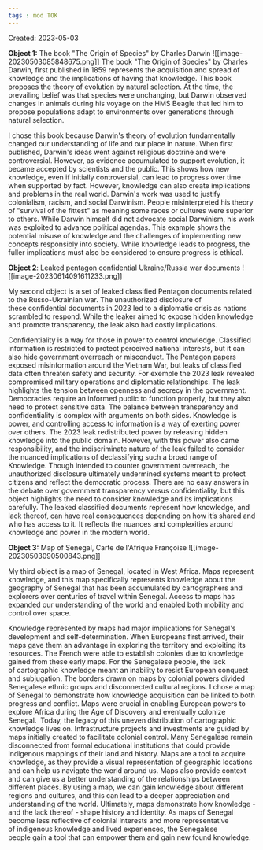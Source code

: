 ```yaml
---
tags : mod TOK
---
```

Created: 2023-05-03 

**Object 1:** The book "The Origin of Species" by Charles Darwin
![[image-20230503085848675.png]]
The book "The Origin of Species" by Charles Darwin, first published in 1859 represents the acquisition and spread of knowledge and the implications of having that knowledge. This book proposes the theory of evolution by natural selection. At the time, the prevailing belief was that species were unchanging, but Darwin observed changes in animals during his voyage on the HMS Beagle that led him to propose populations adapt to environments over generations through natural selection.

I chose this book because Darwin's theory of evolution fundamentally changed our understanding of life and our place in nature. When first published, Darwin's ideas went against religious doctrine and were controversial. However, as evidence accumulated to support evolution, it became accepted by scientists and the public. This shows how new knowledge, even if initially controversial, can lead to progress over time when supported by fact.
However, knowledge can also create implications and problems in the real world. Darwin's work was used to justify colonialism, racism, and social Darwinism. People misinterpreted his theory of "survival of the fittest" as meaning some races or cultures were superior to others. While Darwin himself did not advocate social Darwinism, his work was exploited to advance political agendas. This example shows the potential misuse of knowledge and the challenges of implementing new concepts responsibly into society. While knowledge leads to progress, the fuller implications must also be considered to ensure progress is ethical.

**Object 2**: Leaked pentagon confidential Ukraine/Russia war documents
![[image-20230614091611233.png]]

My second object is a set of leaked classified Pentagon documents related to the Russo-Ukrainian war. The unauthorized disclosure of these confidential documents in 2023 led to a diplomatic crisis as nations scrambled to respond. While the leaker aimed to expose hidden knowledge and promote transparency, the leak also had costly implications.

Confidentiality is a way for those in power to control knowledge. Classified information is restricted to protect perceived national interests, but it can also hide government overreach or misconduct. The Pentagon papers exposed misinformation around the Vietnam War, but leaks of classified data often threaten safety and security. For exemple the 2023 leak revealed compromised military operations and diplomatic relationships.
The leak highlights the tension between openness and secrecy in the government. Democracies require an informed public to function properly, but they also need to protect sensitive data. The balance between transparency and confidentiality is complex with arguments on both sides.
Knowledge is power, and controlling access to information is a way of exerting power over others. The 2023 leak redistributed power by releasing hidden knowledge into the public domain. However, with this power also came responsibility, and the indiscriminate nature of the leak failed to consider the nuanced implications of declassifying such a broad range of Knowledge. Though intended to counter government overreach, the unauthorized disclosure ultimately undermined systems meant to protect citizens and reflect the democratic process. There are no easy answers in the debate over government transparency versus confidentiality, but this object highlights the need to consider knowledge and its implications carefully.
The leaked classified documents represent how knowledge, and lack thereof, can have real consequences depending on how it’s shared and who has access to it. It reflects the nuances and complexities around knowledge and power in the modern world.


**Object 3:** Map of Senegal, Carte de l'Afrique Françoise
![[image-20230503090500843.png]]

My third object is a map of Senegal, located in West Africa. Maps represent knowledge, and this map specifically represents knowledge about the geography of Senegal that has been accumulated by cartographers and explorers over centuries of travel within Senegal. Access to maps has expanded our understanding of the world and enabled both mobility and control over space.

Knowledge represented by maps had major implications for Senegal's development and self-determination. When Europeans first arrived, their maps gave them an advantage in exploring the territory and exploiting its resources. The French were able to establish colonies due to knowledge gained from these early maps. For the Senegalese people, the lack of cartographic knowledge meant an inability to resist European conquest and subjugation. The borders drawn on maps by colonial powers divided Senegalese ethnic groups and disconnected cultural regions. I chose a map of Senegal to demonstrate how knowledge acquisition can be linked to both progress and conflict. Maps were crucial in enabling European powers to explore Africa during the Age of Discovery and eventually colonize Senegal. 
Today, the legacy of this uneven distribution of cartographic knowledge lives on. Infrastructure projects and investments are guided by maps initially created to facilitate colonial control. Many Senegalese remain disconnected from formal educational institutions that could provide indigenous mappings of their land and history. Maps are a tool to acquire knowledge, as they provide a visual representation of geographic locations and can help us navigate the world around us. Maps also provide context and can give us a better understanding of the relationships between different places. By using a map, we can gain knowledge about different regions and cultures, and this can lead to a deeper appreciation and understanding of the world. 
Ultimately, maps demonstrate how knowledge - and the lack thereof - shape history and identity. As maps of Senegal become less reflective of colonial interests and more representative of indigenous knowledge and lived experiences, the Senegalese people gain a tool that can empower them and gain new found knowledge.





